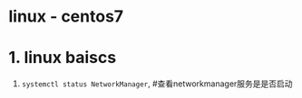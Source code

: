 # linux - centos7

# 1. linux baiscs

1. ```systemctl status NetworkManager```, #查看networkmanager服务是是否启动
